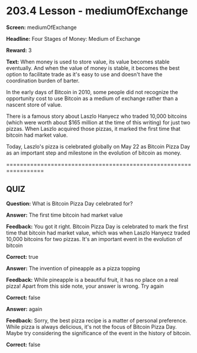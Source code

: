 # 203.4 Lesson - mediumOfExchange

**Screen:** mediumOfExchange

**Headline:** Four Stages of Money: Medium of Exchange

**Reward:** 3

**Text:** When money is used to store value, its value becomes stable eventually. And when the value of money is stable, it becomes the best option to facilitate trade as it's easy to use and doesn't have the coordination burden of barter.

In the early days of Bitcoin in 2010, some people did not recognize the opportunity cost to use Bitcoin as a medium of exchange rather than a nascent store of value.

There is a famous story about Laszlo Hanyecz who traded 10,000 bitcoins (which were worth about $165 million at the time of this writing) for just two pizzas. When Laszlo acquired those pizzas, it marked the first time that bitcoin had market value.

Today, Laszlo's pizza is celebrated globally on May 22 as Bitcoin Pizza Day as an important step and milestone in the evolution of bitcoin as money.

\=================================================================

## QUIZ

**Question:** What is Bitcoin Pizza Day celebrated for?

**Answer:** The first time bitcoin had market value

**Feedback:** You got it right. Bitcoin Pizza Day is celebrated to mark the first time that bitcoin had market value, which was when Laszlo Hanyecz traded 10,000 bitcoins for two pizzas. It's an important event in the evolution of bitcoin

**Correct:** true

**Answer:** The invention of pineapple as a pizza topping

**Feedback:** While pineapple is a beautiful fruit, it has no place on a real pizza! Apart from this side note, your answer is wrong. Try again

**Correct:** false

**Answer:** again

**Feedback:** Sorry, the best pizza recipe is a matter of personal preference. While pizza is always delicious, it's not the focus of Bitcoin Pizza Day. Maybe try considering the significance of the event in the history of bitcoin.

**Correct:** false

<figure><img src="../.gitbook/assets/203-04.png" alt=""><figcaption></figcaption></figure>
